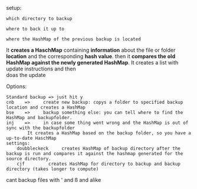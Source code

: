 setup:  
    
    which directory to backup

    where to back it up to
    
    where the HashMap of the previous backup is located

    
It **creates a HaschMap** containing **information** about the file or folder **location** and the corresponding **hash value**.
then it **compares the old HashMap against the newly generated HashMap**. It creates a list with update instructions and then                 
doas the update
    
Options:

    Standard backup => just hit y
    cnb    =>     create new backup: copys a folder to specified backup location and creates a HashMap
    bse    =>     backup something else: you can tell where to find the HashMap and backupfolder.
    inj    =>     in case some thing went wrong and the HashMap is out of sync with the backupfolder
            It creates a HashMap based on the backup folder, so you have a up-to-date HaschMap
    settings:
        doubbleckeck     creates HashMap of backup directory after the backup is run and compares it against the hashmap generated for the source directory.
        cjf         creates HashMap for directory to backup and backup directory (takes longer to compute)

cant backup files with ' and ß and alike 
